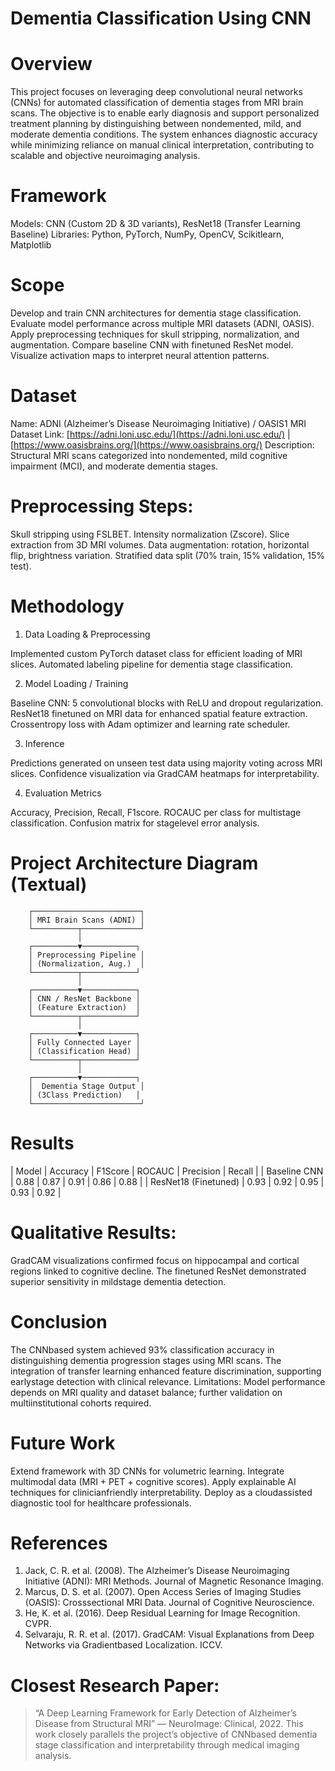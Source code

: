 # Dementia Classification Using CNN

# Overview
This project focuses on leveraging deep convolutional neural networks (CNNs) for automated classification of dementia stages from MRI brain scans. The objective is to enable early diagnosis and support personalized treatment planning by distinguishing between nondemented, mild, and moderate dementia conditions. The system enhances diagnostic accuracy while minimizing reliance on manual clinical interpretation, contributing to scalable and objective neuroimaging analysis.

# Framework
Models: CNN (Custom 2D & 3D variants), ResNet18 (Transfer Learning Baseline)
Libraries: Python, PyTorch, NumPy, OpenCV, Scikitlearn, Matplotlib

# Scope
 Develop and train CNN architectures for dementia stage classification.
 Evaluate model performance across multiple MRI datasets (ADNI, OASIS).
 Apply preprocessing techniques for skull stripping, normalization, and augmentation.
 Compare baseline CNN with finetuned ResNet model.
 Visualize activation maps to interpret neural attention patterns.

# Dataset
Name: ADNI (Alzheimer’s Disease Neuroimaging Initiative) / OASIS1 MRI Dataset
Link: [https://adni.loni.usc.edu/](https://adni.loni.usc.edu/) | [https://www.oasisbrains.org/](https://www.oasisbrains.org/)
Description: Structural MRI scans categorized into nondemented, mild cognitive impairment (MCI), and moderate dementia stages.

# Preprocessing Steps:
 Skull stripping using FSLBET.
 Intensity normalization (Zscore).
 Slice extraction from 3D MRI volumes.
 Data augmentation: rotation, horizontal flip, brightness variation.
 Stratified data split (70% train, 15% validation, 15% test).

 # Methodology
 1. Data Loading & Preprocessing

 Implemented custom PyTorch dataset class for efficient loading of MRI slices.
 Automated labeling pipeline for dementia stage classification.

 2. Model Loading / Training

 Baseline CNN: 5 convolutional blocks with ReLU and dropout regularization.
 ResNet18 finetuned on MRI data for enhanced spatial feature extraction.
 Crossentropy loss with Adam optimizer and learning rate scheduler.

 3. Inference

 Predictions generated on unseen test data using majority voting across MRI slices.
 Confidence visualization via GradCAM heatmaps for interpretability.

 4. Evaluation Metrics

 Accuracy, Precision, Recall, F1score.
 ROCAUC per class for multistage classification.
 Confusion matrix for stagelevel error analysis.

# Project Architecture Diagram (Textual)

        ┌────────────────────────┐
        │ MRI Brain Scans (ADNI) │
        └──────────┬─────────────┘
                   │
        ┌──────────▼────────────┐
        │ Preprocessing Pipeline │
        │ (Normalization, Aug.)  │
        └──────────┬────────────┘
                   │
        ┌──────────▼────────────┐
        │ CNN / ResNet Backbone │
        │ (Feature Extraction)  │
        └──────────┬────────────┘
                   │
        ┌──────────▼────────────┐
        │ Fully Connected Layer │
        │ (Classification Head) │
        └──────────┬────────────┘
                   │
        ┌──────────▼────────────┐
        │  Dementia Stage Output │
        │ (3Class Prediction)   │
        └────────────────────────┘

#  Results
| Model                  | Accuracy | F1Score  | ROCAUC  | Precision | Recall   |
| Baseline CNN           | 0.88     | 0.87     | 0.91    | 0.86      | 0.88     |
| ResNet18 (Finetuned)   | 0.93     | 0.92     | 0.95    | 0.93      | 0.92     |

# Qualitative Results:
 GradCAM visualizations confirmed focus on hippocampal and cortical regions linked to cognitive decline.
 The finetuned ResNet demonstrated superior sensitivity in mildstage dementia detection.

# Conclusion
The CNNbased system achieved 93% classification accuracy in distinguishing dementia progression stages using MRI scans. The integration of transfer learning enhanced feature discrimination, supporting earlystage detection with clinical relevance.
Limitations: Model performance depends on MRI quality and dataset balance; further validation on multiinstitutional cohorts required.

# Future Work
 Extend framework with 3D CNNs for volumetric learning.
 Integrate multimodal data (MRI + PET + cognitive scores).
 Apply explainable AI techniques for clinicianfriendly interpretability.
 Deploy as a cloudassisted diagnostic tool for healthcare professionals.

# References
1. Jack, C. R. et al. (2008). The Alzheimer’s Disease Neuroimaging Initiative (ADNI): MRI Methods. Journal of Magnetic Resonance Imaging.
2. Marcus, D. S. et al. (2007). Open Access Series of Imaging Studies (OASIS): Crosssectional MRI Data. Journal of Cognitive Neuroscience.
3. He, K. et al. (2016). Deep Residual Learning for Image Recognition. CVPR.
4. Selvaraju, R. R. et al. (2017). GradCAM: Visual Explanations from Deep Networks via Gradientbased Localization. ICCV.

# Closest Research Paper:
> “A Deep Learning Framework for Early Detection of Alzheimer’s Disease from Structural MRI” — NeuroImage: Clinical, 2022.
> This work closely parallels the project’s objective of CNNbased dementia stage classification and interpretability through medical imaging analysis.
